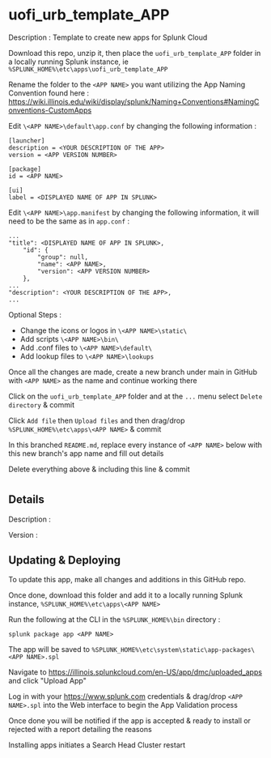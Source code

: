 # uofi_urb_template_APP
Description : Template to create new apps for Splunk Cloud

Download this repo, unzip it, then place the `uofi_urb_template_APP` folder in a locally running Splunk instance, ie `%SPLUNK_HOME%\etc\apps\uofi_urb_template_APP`

Rename the folder to the `<APP NAME>` you want utilizing the App Naming Convention found here : https://wiki.illinois.edu/wiki/display/splunk/Naming+Conventions#NamingConventions-CustomApps

Edit `\<APP NAME>\default\app.conf` by changing the following information :
```     
[launcher]
description = <YOUR DESCRIPTION OF THE APP>
version = <APP VERSION NUMBER>

[package]
id = <APP NAME>
      
[ui]
label = <DISPLAYED NAME OF APP IN SPLUNK>
```
Edit `\<APP NAME>\app.manifest` by changing the following information, it will need to be the same as in `app.conf` :
```
... 
"title": <DISPLAYED NAME OF APP IN SPLUNK>,
	"id": {
		"group": null,
   		"name": <APP NAME>,
   		"version": <APP VERSION NUMBER>
   	},
...
"description": <YOUR DESCRIPTION OF THE APP>,
...
```
Optional Steps :

- Change the icons or logos in `\<APP NAME>\static\`
- Add scripts `\<APP NAME>\bin\`
- Add .conf files to `\<APP NAME>\default\`
- Add lookup files to `\<APP NAME>\lookups`

Once all the changes are made, create a new branch under main in GitHub with `<APP NAME>` as the name and continue working there

Click on the `uofi_urb_template_APP` folder and at the `...` menu select `Delete directory` & commit

Click `Add file` then `Upload files` and then drag/drop `%SPLUNK_HOME%\etc\apps\<APP NAME>` & commit
	
In this branched `README.md`, replace every instance of `<APP NAME>` below with this new branch's app name and fill out details

Delete everything above & including this line & commit

# <APP NAME>
## Details
Description : 

Version : 

## Updating & Deploying
To update this app, make all changes and additions in this GitHub repo.

Once done, download this folder and add it to a locally running Splunk instance, `%SPLUNK_HOME%\etc\apps\<APP NAME>`

Run the following at the CLI in the `%SPLUNK_HOME%\bin` directory :
```
splunk package app <APP NAME>
```  
The app will be saved to `%SPLUNK_HOME%\etc\system\static\app-packages\<APP NAME>.spl`

Navigate to https://illinois.splunkcloud.com/en-US/app/dmc/uploaded_apps and click "Upload App"
    
Log in with your https://www.splunk.com credentials & drag/drop `<APP NAME>.spl` into the Web interface to begin the App Validation process

Once done you will be notified if the app is accepted & ready to install or rejected with a report detailing the reasons

Installing apps initiates a Search Head Cluster restart
